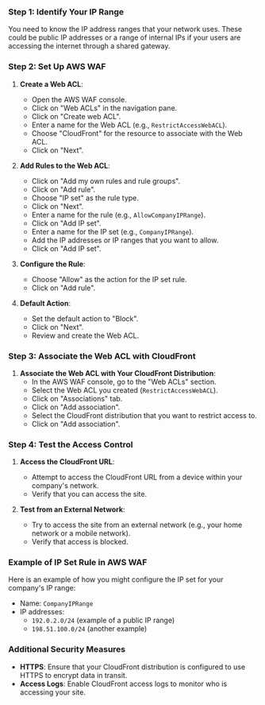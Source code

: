 ### Step 1: Identify Your IP Range

You need to know the IP address ranges that your network uses. These could be public IP addresses or a range of internal IPs if your users are accessing the internet through a shared gateway.

### Step 2: Set Up AWS WAF

1. **Create a Web ACL**:
   - Open the AWS WAF console.
   - Click on "Web ACLs" in the navigation pane.
   - Click on "Create web ACL".
   - Enter a name for the Web ACL (e.g., `RestrictAccessWebACL`).
   - Choose "CloudFront" for the resource to associate with the Web ACL.
   - Click on "Next".

2. **Add Rules to the Web ACL**:
   - Click on "Add my own rules and rule groups".
   - Click on "Add rule".
   - Choose "IP set" as the rule type.
   - Click on "Next".
   - Enter a name for the rule (e.g., `AllowCompanyIPRange`).
   - Click on "Add IP set".
   - Enter a name for the IP set (e.g., `CompanyIPRange`).
   - Add the IP addresses or IP ranges that you want to allow.
   - Click on "Add IP set".

3. **Configure the Rule**:
   - Choose "Allow" as the action for the IP set rule.
   - Click on "Add rule".

4. **Default Action**:
   - Set the default action to "Block".
   - Click on "Next".
   - Review and create the Web ACL.

### Step 3: Associate the Web ACL with CloudFront

1. **Associate the Web ACL with Your CloudFront Distribution**:
   - In the AWS WAF console, go to the "Web ACLs" section.
   - Select the Web ACL you created (`RestrictAccessWebACL`).
   - Click on "Associations" tab.
   - Click on "Add association".
   - Select the CloudFront distribution that you want to restrict access to.
   - Click on "Add association".

### Step 4: Test the Access Control

1. **Access the CloudFront URL**:
   - Attempt to access the CloudFront URL from a device within your company's network.
   - Verify that you can access the site.

2. **Test from an External Network**:
   - Try to access the site from an external network (e.g., your home network or a mobile network).
   - Verify that access is blocked.

### Example of IP Set Rule in AWS WAF
Here is an example of how you might configure the IP set for your company's IP range:

- Name: `CompanyIPRange`
- IP addresses: 
  - `192.0.2.0/24` (example of a public IP range)
  - `198.51.100.0/24` (another example)

### Additional Security Measures

- **HTTPS**: Ensure that your CloudFront distribution is configured to use HTTPS to encrypt data in transit.
- **Access Logs**: Enable CloudFront access logs to monitor who is accessing your site.
